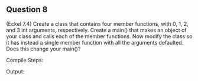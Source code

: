 ## Question 8

(Eckel 7.4) Create a class that contains four member functions, with 0, 1, 2, and 3 int arguments, respectively. Create a main() that makes an object of your class and calls each of the member functions. Now modify the class so it has instead a single member function with all the arguments defaulted. Does this change your main()?

Compile Steps:

Output:
